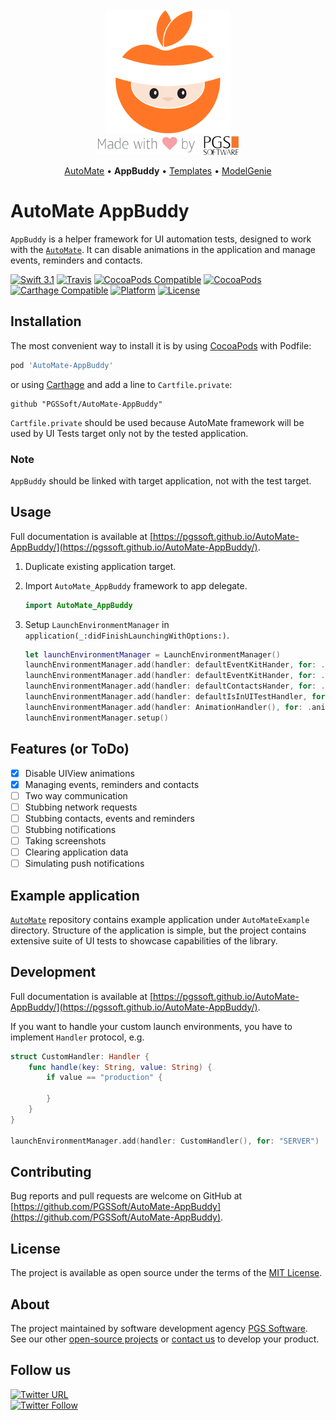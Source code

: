 <div align="center">
    <img src="assets/logo.png" alt="AutoMate, made by PGS Software" />
    <br />
    <img src="assets/made-with-love-by-PGS.png" />
    <p>
      <a href="https://github.com/PGSSoft/AutoMate">AutoMate</a> &bull;
      <b>AppBuddy</b> &bull;
      <a href="https://github.com/PGSSoft/AutoMate-Templates">Templates</a> &bull;
      <a href="https://github.com/PGSSoft/AutoMate-ModelGenie">ModelGenie</a>
    </p>
</div>

# AutoMate AppBuddy

`AppBuddy` is a helper framework for UI automation tests, designed to work with the [`AutoMate`](https://github.com/PGSSoft/AutoMate). It can disable animations in the application and manage events, reminders and contacts.

[![Swift 3.1](https://img.shields.io/badge/Swift-3.1-orange.svg?style=flat)](https://swift.org)
[![Travis](https://img.shields.io/travis/PGSSoft/AutoMate-AppBuddy.svg)](https://travis-ci.org/PGSSoft/AutoMate-AppBuddy)
[![CocoaPods Compatible](https://img.shields.io/cocoapods/v/AutoMate-AppBuddy.svg)](https://cocoapods.org/pods/AutoMate-AppBuddy)
[![CocoaPods](https://img.shields.io/cocoapods/metrics/doc-percent/AutoMate-AppBuddy.svg)](https://pgssoft.github.io/AutoMate-AppBuddy/)
[![Carthage Compatible](https://img.shields.io/badge/Carthage-compatible-4BC51D.svg?style=flat)](https://github.com/Carthage/Carthage)
[![Platform](https://img.shields.io/cocoapods/p/AutoMate-AppBuddy.svg)](https://cocoapods.org/pods/AutoMate-AppBuddy)
[![License](https://img.shields.io/github/license/PGSSoft/AutoMate-AppBuddy.svg)](https://github.com/PGSSoft/AutoMate-AppBuddy/blob/master/LICENSE)

## Installation

The most convenient way to install it is by using [CocoaPods](https://cocoapods.org) with Podfile:

```ruby
pod 'AutoMate-AppBuddy'
```

or using [Carthage](https://github.com/Carthage/Carthage) and add a line to `Cartfile.private`:

```
github "PGSSoft/AutoMate-AppBuddy"
```

`Cartfile.private` should be used because AutoMate framework will be used by UI Tests target only not by the tested application.

### Note

`AppBuddy` should be linked with target application, not with the test target.

## Usage

Full documentation is available at [https://pgssoft.github.io/AutoMate-AppBuddy/](https://pgssoft.github.io/AutoMate-AppBuddy/).

1. Duplicate existing application target.
2. Import `AutoMate_AppBuddy` framework to app delegate.

    ```swift
    import AutoMate_AppBuddy
    ```

3. Setup `LaunchEnvironmentManager` in `application(_:didFinishLaunchingWithOptions:)`.

    ```swift
    let launchEnvironmentManager = LaunchEnvironmentManager()
    launchEnvironmentManager.add(handler: defaultEventKitHander, for: .events)
    launchEnvironmentManager.add(handler: defaultEventKitHander, for: .reminders)
    launchEnvironmentManager.add(handler: defaultContactsHander, for: .contacts)
    launchEnvironmentManager.add(handler: defaultIsInUITestHandler, for: .isInUITest)
    launchEnvironmentManager.add(handler: AnimationHandler(), for: .animation)
    launchEnvironmentManager.setup()
    ```

## Features (or ToDo)

- [x] Disable UIView animations
- [x] Managing events, reminders and contacts
- [ ] Two way communication
- [ ] Stubbing network requests
- [ ] Stubbing contacts, events and reminders
- [ ] Stubbing notifications
- [ ] Taking screenshots
- [ ] Clearing application data
- [ ] Simulating push notifications

## Example application

[`AutoMate`](https://github.com/PGSSoft/AutoMate) repository contains example application under `AutoMateExample` directory. Structure of the application is simple, but the project contains extensive suite of UI tests to showcase capabilities of the library.

## Development

Full documentation is available at [https://pgssoft.github.io/AutoMate-AppBuddy/](https://pgssoft.github.io/AutoMate-AppBuddy/).

If you want to handle your custom launch environments, you have to implement `Handler` protocol, e.g.

```swift
struct CustomHandler: Handler {
    func handle(key: String, value: String) {
        if value == "production" {

        }
    }
}

launchEnvironmentManager.add(handler: CustomHandler(), for: "SERVER")
```

## Contributing

Bug reports and pull requests are welcome on GitHub at [https://github.com/PGSSoft/AutoMate-AppBuddy](https://github.com/PGSSoft/AutoMate-AppBuddy).

## License

The project is available as open source under the terms of the [MIT License](http://opensource.org/licenses/MIT).

## About
The project maintained by software development agency [PGS Software](https://www.pgs-soft.com).
See our other [open-source projects](https://github.com/PGSSoft) or [contact us](https://www.pgs-soft.com/contact-us) to develop your product.

## Follow us

[![Twitter URL](https://img.shields.io/twitter/url/http/shields.io.svg?style=social)](https://twitter.com/intent/tweet?text=https://github.com/PGSSoft/AutoMate-AppBuddy)  
[![Twitter Follow](https://img.shields.io/twitter/follow/pgssoftware.svg?style=social&label=Follow)](https://twitter.com/pgssoftware)

